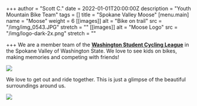 +++
author = "Scott C."
date = 2022-01-01T20:00:00Z
description = "Youth Mountain Bike Team"
tags = []
title = "Spokane Valley Moose"
[menu.main]
name = "Moose"
weight = 6
[[images]]
alt = "Bike on trail"
src = "/img/img_0543.JPG"
stretch = ""
[[images]]
alt = "Moose Logo"
src = "/img/logo-dark-2x.png"
stretch = ""

+++
We are a member team of the [**Washington Student Cycling League**](https://www.spokanemtb.org/#) in the Spokane Valley of Washington State. We love to see kids on bikes, making memories and competing with friends!

![](/img/logo-dark-2x.png)

We love to get out and ride together.  This is just a glimpse of the beautiful surroundings around us.

![](/img/img_0543.JPG)